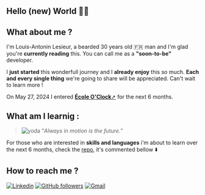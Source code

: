 
## Hello (new) World 👋🏻

## What about me ?

I'm Louis-Antonin Lesieur, a bearded 30 years old 🇫🇷 man and I'm glad you're **currently reading** this.
You can call me as a **"soon-to-be"** developer. 

I **just started** this wonderfull journey and I **already enjoy** this so much. **Each and every single thing** we're going to share will be appreciated. Can't wait to learn more ! 

On May 27, 2024 I entered [**École O'Clock**&#10138;](https://oclock.io/?_gl=1*gh1vyf*_up*MQ..&gclid=CjwKCAjwjeuyBhBuEiwAJ3vuoYidKAFSiqoUj86HHjfjTP5Jp5z_2sDp-ExjX2vkUIWGKHD-BR92xRoCZC8QAvD_BwE) for the next 6 months.

## What am I learnig :

> ![yoda](https://img.icons8.com/?size=100&id=TmBeo7H4cjCl&format=png&color=000000) “*Always in motion is the future.*” 

For those who are interested in **skills and languages** i'm about to learn over the next 6 months, check the [repo](https://github.com/LouisAntoninLesieur/LouisAntoninLesieur/blob/main/README.md?plain=1), it's commented bellow ⬇️

<!--- POLISHING THE SHIELDS UNTIL I'M READY

![HTML](https://img.shields.io/badge/-HTML5-333.svg?logo=html5&style=flat)
![CSS](https://img.shields.io/badge/CSS3-1572B6?style=flat&logo=css3&logoColor=white)
[![TypeScript](https://img.shields.io/badge/--3178C6?logo=typescript&logoColor=ffffff)](https://www.typescriptlang.org/)
[![JavaScript](https://img.shields.io/badge/--F7DF1E?logo=javascript&logoColor=000)](https://www.javascript.com/)
[![Visual Studio Code](https://img.shields.io/badge/--007ACC?logo=visual%20studio%20code&logoColor=ffffff)](https://code.visualstudio.com/)
[![git](https://img.shields.io/badge/--F05032?logo=git&logoColor=ffffff)](http://git-scm.com/)
![React](https://img.shields.io/badge/-React-05122A?style=plastic&logo=React&color=2B343B)

AND SO MUCH MORE !  Are you're reading this ? What about following each other ? :)

Do you want to provide support, advices ? Check the "How to reach me ?" section below ⬇️

-->

## How to reach me ?

[![Linkedin](https://img.shields.io/badge/-LinkedIn-blue?style=flat&logo=Linkedin&logoColor=white)](https://www.linkedin.com/in/louis-antonin-lesieur-158397268/)
[![GitHub followers](https://img.shields.io/github/followers/LouisAntoninLesieur?style=social)](https://github.com/LouisAntoninLesieur)
[![Gmail](https://img.shields.io/badge/-Gmail-c14438?style=flat&logo=Gmail&logoColor=white)](mailto:louisantonin.lesieur@gmail.com)
